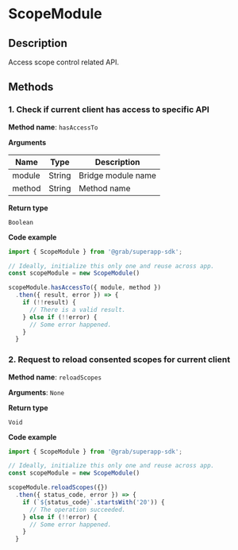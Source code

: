 # ScopeModule

## Description

Access scope control related API.

## Methods

### 1. Check if current client has access to specific API

**Method name**: `hasAccessTo`

**Arguments**

| Name   | Type   | Description        |
| ------ | ------ | ------------------ |
| module | String | Bridge module name |
| method | String | Method name        |

**Return type**

`Boolean`

**Code example**

```javascript
import { ScopeModule } from '@grab/superapp-sdk';

// Ideally, initialize this only one and reuse across app.
const scopeModule = new ScopeModule()

scopeModule.hasAccessTo({ module, method })
  .then({ result, error }) => {
    if (!!result) {
      // There is a valid result.
    } else if (!!error) {
      // Some error happened.
    }
  }
```

### 2. Request to reload consented scopes for current client

**Method name**: `reloadScopes`

**Arguments**: `None`

**Return type**

`Void`

**Code example**

```javascript
import { ScopeModule } from '@grab/superapp-sdk';

// Ideally, initialize this only one and reuse across app.
const scopeModule = new ScopeModule()

scopeModule.reloadScopes({})
  .then({ status_code, error }) => {
    if (`${status_code}`.startsWith('20')) {
      // The operation succeeded.
    } else if (!!error) {
      // Some error happened.
    }
  }
```
